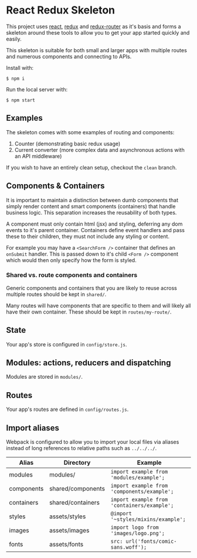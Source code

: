 
# React Redux Skeleton

This project uses [react](https://github.com/facebook/react), [redux](https://github.com/rackt/redux) and [redux-router](https://github.com/rackt/redux-router) as it's basis and forms a skeleton around these tools to allow you to get your app started quickly and easily.

This skeleton is suitable for both small and larger apps with multiple routes and numerous components and connecting to APIs.

Install with:

```
$ npm i
```

Run the local server with:

```
$ npm start
```


## Examples

The skeleton comes with some examples of routing and components:

1. Counter (demonstrating basic redux usage)
2. Current converter (more complex data and asynchronous actions with an API middleware)

If you wish to have an entirely clean setup, checkout the `clean` branch.

<!--
To clean out these examples and start from scratch run:

```
$ ./bin/clean
```
-->


## Components & Containers

It is important to maintain a distinction between dumb components that simply render content and smart components (containers) that handle business logic. This separation increases the reusability of both types.

A component must only contain html (jsx) and styling, deferring any dom events to it's parent container. Containers define event handlers and pass these to their children, they must not include any styling or content.

For example you may have a `<SearchForm />` container that defines an `onSubmit` handler. This is passed down to it's child `<Form />` component which would then only specify how the form is styled.

### Shared vs. route components and containers

Generic components and containers that you are likely to reuse across multiple routes should be kept in `shared/`.

Many routes will have components that are specific to them and will likely all have their own container. These should be kept in `routes/my-route/`.


## State

Your app's store is configured in `config/store.js`.


## Modules: actions, reducers and dispatching

Modules are stored in `modules/`.


## Routes

Your app's routes are defined in `config/routes.js`.


## Import aliases

Webpack is configured to allow you to import your local files via aliases instead of long references to relative paths such as `../../../`.

| Alias | Directory | Example |
|-------|-----------|---------|
| modules | modules/ | `import example from 'modules/example';` |
| components | shared/components | `import example from 'components/example';` |
| containers | shared/containers | `import example from 'containers/example';` |
| styles     | assets/styles     | `@import '~styles/mixins/example';` |
| images     | assets/images     | `import logo from 'images/logo.png';` |
| fonts      | assets/fonts      | `src: url('fonts/comic-sans.woff');` |

<!--

## Tools

> **NOTE**: THESE TOOLS ARE NOT YET BUILT

### Adding a new module

To add a new module run:

```
$ ./bin/module my-module
```

This will create an empty module at `modules/my-module/` with actions, action types and a reducer.

### Adding a new route

To add a new route run:

```
$ ./bin/route my-route
```

This will create a new route at `routes/my-route/` with directories for components and containers. You will still need to add the route with the url you want to `config/routes.js`.

### Adding a new component

To add a new shared component run:

```
$ ./bin/component my-shared-component
```

This will create a new component at `shared/components/my-shared-components`.

To add a component to an existing route run:

```
$ ./bin/component my-route-component --route=my-route
```

This will create a new component at `routes/my-route/components/my-route-component`.


### Adding a new container

To add a new shared container run:

```
$ ./bin/container my-shared-container
```

This will create a new container at `shared/containers/my-shared-container`.

To add a component to an existing route run:

```
$ ./bin/component my-route-container --route=my-route
```

This will create a new container at `routes/my-route/containers/my-route-container`.

-->